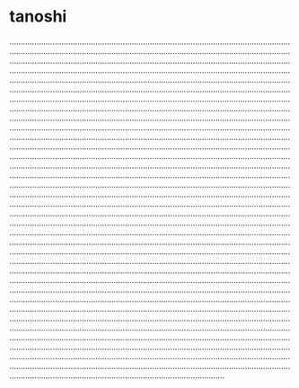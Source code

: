 # tanoshi
...................................................................................................................................................................................................................................................................................................................................................................................................................................................................................................................................................................................................................................................................................................................................................................................................................................................................................................................................................................................................................................................................................................................................................................................................................................................................................................................................................................................................................................................................................................................................................................................................................................................................................................................................................................................................................................................................................................................................................................................................................................................................................................................................................................................................................................................................................................................................................................................................................................................................................................................................................................................................................................................................................................................................................................................................................................................................................................................................................................................................................................................................................................................................................................................................................................................................................................................................................................................................................................................................................................................................................................................................................................................................................................................................................................................................................................................................................................................................................................................................................................................................................................................................................................................................................................................................................................................................................................................................................................................................................................................................................................................................................